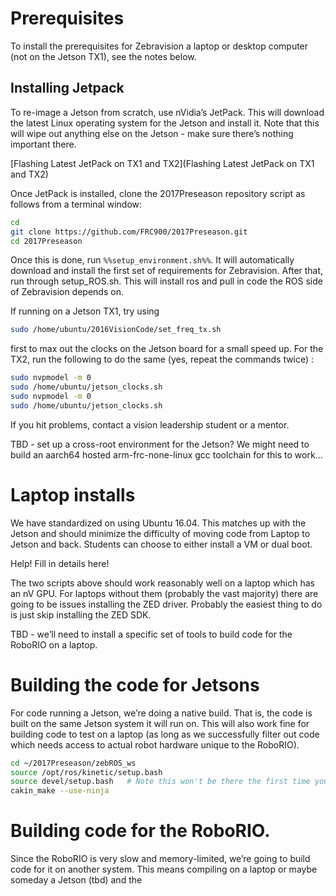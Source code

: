 #  Prerequisites # 

To install the prerequisites for Zebravision a laptop or desktop computer (not on the Jetson TX1), see the notes below.

##  Installing Jetpack ## 

To re-image a Jetson from scratch, use nVidia’s JetPack. This will download the latest Linux operating system for the Jetson and install it. Note that this will wipe out anything else on the Jetson - make sure there’s nothing important there.

[Flashing Latest JetPack on TX1 and TX2](Flashing Latest JetPack on TX1 and TX2)

Once JetPack is installed, clone the 2017Preseason repository script as follows from a terminal window:

```bash
cd
git clone https://github.com/FRC900/2017Preseason.git
cd 2017Preseason
```
Once this is done, run `%%setup_environment.sh%%`. It will automatically download and install the first set of requirements for Zebravision. After that, run through setup_ROS.sh. This will install ros and pull in code the ROS side of Zebravision depends on.

If running on a Jetson TX1, try using

```bash
sudo /home/ubuntu/2016VisionCode/set_freq_tx.sh
```
first to max out the clocks on the Jetson board for a small speed up. For the TX2, run the following to do the same (yes, repeat the commands twice) :

```bash
sudo nvpmodel -m 0
sudo /home/ubuntu/jetson_clocks.sh
sudo nvpmodel -m 0
sudo /home/ubuntu/jetson_clocks.sh
```
If you hit problems, contact a vision leadership student or a mentor.

TBD - set up a cross-root environment for the Jetson? We might need to build an aarch64 hosted arm-frc-none-linux gcc toolchain for this to work…

#  Laptop installs # 

We have standardized on using Ubuntu 16.04. This matches up with the Jetson and should minimize the difficulty of moving code from Laptop to Jetson and back. Students can choose to either install a VM or dual boot.

Help! Fill in details here!

The two scripts above should work reasonably well on a laptop which has an nV GPU. For laptops without them (probably the vast majority) there are going to be issues installing the ZED driver. Probably the easiest thing to do is just skip installing the ZED SDK.

TBD - we’ll need to install a specific set of tools to build code for the RoboRIO on a laptop.

#  Building the code for Jetsons # 

For code running a Jetson, we’re doing a native build. That is, the code is built on the same Jetson system it will run on. This will also work fine for building code to test on a laptop (as long as we successfully filter out code which needs access to actual robot hardware unique to the RoboRIO).

```bash
cd ~/2017Preseason/zebROS_ws
source /opt/ros/kinetic/setup.bash
source devel/setup.bash   # Note this won't be there the first time you build. Don't panic! It will be created by the first catkin_make call. Be sure to re-source the file once it exists
cakin_make --use-ninja
```
#  Building code for the RoboRIO. # 

Since the RoboRIO is very slow and memory-limited, we’re going to build code for it on another system. This means compiling on a laptop or maybe someday a Jetson (tbd) and the